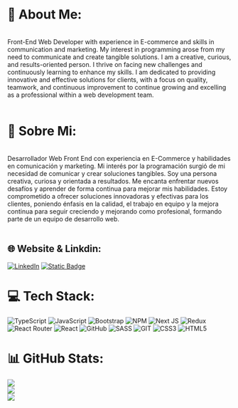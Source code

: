 # 💫 About Me:
<br>Front-End Web Developer with experience in E-commerce and skills in communication and marketing. My interest in programming arose from my need to communicate and create tangible solutions. I am a creative, curious, and results-oriented person. I thrive on facing new challenges and continuously learning to enhance my skills. I am dedicated to providing innovative and effective solutions for clients, with a focus on quality, teamwork, and continuous improvement to continue growing and excelling as a professional within a web development team.<br><br>

# 💫 Sobre Mi:

<br>Desarrollador Web Front End con experiencia en E-Commerce y habilidades en comunicación y marketing.
Mi interés por la programación surgió de mi necesidad de comunicar y crear soluciones tangibles.
Soy una persona creativa, curiosa y orientada a resultados. Me encanta enfrentar nuevos desafíos y aprender de forma continua para mejorar mis habilidades. Estoy comprometido a ofrecer soluciones innovadoras y efectivas para los clientes, poniendo énfasis en la calidad, el trabajo en equipo y la mejora continua para seguir creciendo y mejorando como profesional, formando parte de un equipo de desarrollo web.<br><br>

## 🌐 Website & Linkdin:
[![LinkedIn](https://img.shields.io/badge/LinkedIn-%230077B5.svg?logo=linkedin&logoColor=white)](https://linkedin.com/in/https://www.linkedin.com/in/juanmderosa/) 
[![Static Badge](https://img.shields.io/badge/Website?color=purple)]([juanmderosa-developer.com](https://juanmderosa-developer.com/))



# 💻 Tech Stack:
![TypeScript](https://img.shields.io/badge/typescript-%23007ACC.svg?style=for-the-badge&logo=typescript&logoColor=white) ![JavaScript](https://img.shields.io/badge/javascript-%23323330.svg?style=for-the-badge&logo=javascript&logoColor=%23F7DF1E) ![Bootstrap](https://img.shields.io/badge/bootstrap-%23563D7C.svg?style=for-the-badge&logo=bootstrap&logoColor=white) ![NPM](https://img.shields.io/badge/NPM-%23000000.svg?style=for-the-badge&logo=npm&logoColor=white) ![Next JS](https://img.shields.io/badge/Next-black?style=for-the-badge&logo=next.js&logoColor=white) ![Redux](https://img.shields.io/badge/redux-%23593d88.svg?style=for-the-badge&logo=redux&logoColor=white) ![React Router](https://img.shields.io/badge/React_Router-CA4245?style=for-the-badge&logo=react-router&logoColor=white) ![React](https://img.shields.io/badge/react-%2320232a.svg?style=for-the-badge&logo=react&logoColor=%2361DAFB) ![GitHub](https://img.shields.io/badge/GitHub-%23121011.svg?style=for-the-badge&logo=github&logoColor=white) ![SASS](https://img.shields.io/badge/SASS-hotpink.svg?style=for-the-badge&logo=SASS&logoColor=white) ![GIT](https://img.shields.io/badge/Git-fc6d26?style=for-the-badge&logo=git&logoColor=white) ![CSS3](https://img.shields.io/badge/css3-%231572B6.svg?style=for-the-badge&logo=css3&logoColor=white) ![HTML5](https://img.shields.io/badge/html5-%23E34F26.svg?style=for-the-badge&logo=html5&logoColor=white)

# 📊 GitHub Stats:
![](https://github-readme-stats.vercel.app/api?username=juanmderosa&theme=dark&hide_border=true&include_all_commits=false&count_private=false)<br/>
![](https://github-readme-streak-stats.herokuapp.com/?user=juanmderosa&theme=dark&hide_border=true)<br/>
![](https://github-readme-stats.vercel.app/api/top-langs/?username=juanmderosa&theme=dark&hide_border=true&include_all_commits=false&count_private=false&layout=compact)

<!-- Proudly created with GPRM ( https://gprm.itsvg.in ) -->

